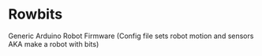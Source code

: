 # Rowbits
Generic Arduino Robot Firmware (Config file sets robot motion and sensors AKA make a robot with bits)

